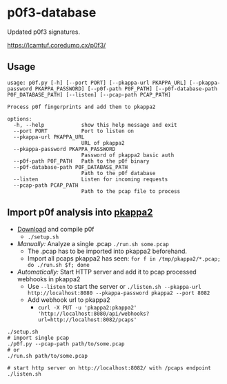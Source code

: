 # p0f3-database

Updated p0f3 signatures.

https://lcamtuf.coredump.cx/p0f3/

## Usage

```
usage: p0f.py [-h] [--port PORT] [--pkappa-url PKAPPA_URL] [--pkappa-password PKAPPA_PASSWORD] [--p0f-path P0F_PATH] [--p0f-database-path P0F_DATABASE_PATH] [--listen] [--pcap-path PCAP_PATH]

Process p0f fingerprints and add them to pkappa2

options:
  -h, --help            show this help message and exit
  --port PORT           Port to listen on
  --pkappa-url PKAPPA_URL
                        URL of pkappa2
  --pkappa-password PKAPPA_PASSWORD
                        Password of pkappa2 basic auth
  --p0f-path P0F_PATH   Path to the p0f binary
  --p0f-database-path P0F_DATABASE_PATH
                        Path to the p0f database
  --listen              Listen for incoming requests
  --pcap-path PCAP_PATH
                        Path to the pcap file to process
```

## Import p0f analysis into [pkappa2](https://github.com/spq/pkappa2)

- [Download](https://lcamtuf.coredump.cx/p0f3/releases/p0f-3.09b.tgz) and compile p0f
    - `./setup.sh`
- *Manually:* Analyze a single .pcap `./run.sh some.pcap`
    - The .pcap has to be imported into pkappa2 beforehand.
    - Import all pcaps pkappa2 has seen: `for f in /tmp/pkappa2/*.pcap; do ./run.sh $f; done`
- *Automatically:* Start HTTP server and add it to pcap processed webhooks in pkappa2
  - Use `--listen` to start the server or `./listen.sh --pkappa-url http://localhost:8080 --pkappa-password pkappa2 --port 8082`
  - Add webhook url to pkappa2
    - `curl -X PUT -u 'pkappa2:pkappa2' 'http://localhost:8080/api/webhooks?url=http://localhost:8082/pcaps'`

```
./setup.sh
# import single pcap
./p0f.py --pcap-path path/to/some.pcap
# or
./run.sh path/to/some.pcap

# start http server on http://localhost:8082/ with /pcaps endpoint
./listen.sh
```
